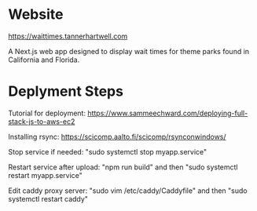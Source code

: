# Website

https://waittimes.tannerhartwell.com 

A Next.js web app designed to display wait times for theme parks found in California and Florida.


# Deplyment Steps

Tutorial for deployment: https://www.sammeechward.com/deploying-full-stack-js-to-aws-ec2

Installing rsync: https://scicomp.aalto.fi/scicomp/rsynconwindows/

Stop service if needed: "sudo systemctl stop myapp.service"

Restart service after upload: "npm run build" and then "sudo systemctl restart myapp.service"

Edit caddy proxy server: "sudo vim /etc/caddy/Caddyfile" and then "sudo systemctl restart caddy"
